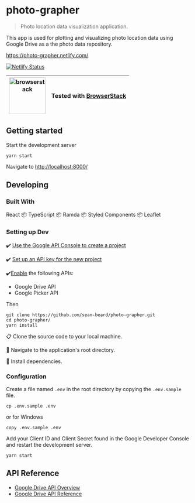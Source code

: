 # photo-grapher
> Photo location data visualization application.

This app is used for plotting and visualizing photo location data using Google Drive as a the photo data repository.

https://photo-grapher.netlify.com/

[![Netlify Status](https://api.netlify.com/api/v1/badges/8b95cd9f-b264-4801-9d30-98e30a11ea62/deploy-status)](https://app.netlify.com/sites/photo-grapher/deploys)

<img src="https://user-images.githubusercontent.com/8262156/57884879-b17e9080-77f7-11e9-9cac-dd4b43833307.png" alt="browserstack" width="100"> | Tested with [BrowserStack](https://www.browserstack.com/) 
--- | ---

## Getting started
Start the development server
```shell
yarn start
```
Navigate to [http://localhost:8000/](http://localhost:8000/)

## Developing
### Built With
React 📦 TypeScript 📦 Ramda 📦 Styled Components 📦 Leaflet
### Setting up Dev
:heavy_check_mark: [Use the Google API Console to create a project](https://developers.google.com/drive/activity/v1/guides/project)

:heavy_check_mark: [Set up an API key for the new project](https://support.google.com/googleapi/answer/6158862?hl=en)

:heavy_check_mark:[Enable](https://support.google.com/googleapi/answer/6158841?hl=en) the following APIs:
 - Google Drive API
 - Google Picker API

 Then

```shell
git clone https://github.com/sean-beard/photo-grapher.git
cd photo-grapher/
yarn install
```
:clipboard: Clone the source code to your local machine.

:walking: Navigate to the application's root directory.

:rocket: Install dependencies.

### Configuration
Create a file named `.env` in the root directory by copying the `.env.sample` file. 
```script
cp .env.sample .env
```
or for Windows 
```script
copy .env.sample .env
```
Add your Client ID and Client Secret found in the Google Developer Console and restart the development server.
```script
yarn start
```

## API Reference

 - [Google Drive API Overview](https://developers.google.com/drive/api/v3/about-sdk)
 - [Google Drive API Reference](https://developers.google.com/drive/api/v2/reference/)
